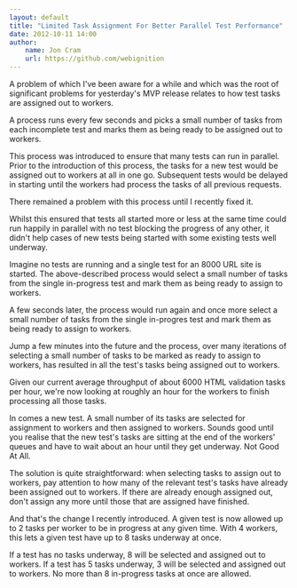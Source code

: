 ```yaml
---
layout: default
title: "Limited Task Assignment For Better Parallel Test Performance"
date: 2012-10-11 14:00
author:
    name: Jon Cram
    url: https://github.com/webignition
---
```

    
A problem of which I've been aware for a while and which was the root of
significant problems for yesterday's MVP release relates to how test
tasks are assigned out to workers. 
    
A process runs every few seconds and picks a small number of tasks from each
incomplete test and marks them as being ready to be assigned out to workers.
    
This process was introduced to ensure that many tests can run in parallel.
Prior to the introduction of this process, the tasks for a new test would be
assigned out to workers at all in one go. Subsequent tests would be delayed
in starting until the workers had process the tasks of all previous requests.

There remained a problem with this process until I recently fixed it. 

Whilst this ensured that tests all started more or less at the same time
could run happily in parallel with no test blocking the progress of any other,
it didn't help cases of new tests being started with some existing tests
well underway.

Imagine no tests are running and a single test for an 8000 URL site is started.
The above-described process would select a small number of tasks from the
single in-progress test and mark them as being ready to assign to workers.

A few seconds later, the process would run again and once more select a small
number of tasks from the single in-progres test and mark them as being ready
to assign to workers.

Jump a few minutes into the future and the process, over many iterations
of selecting a small number of tasks to be marked as ready to assign to
workers, has resulted in all the test's tasks being assigned out to workers.
    
Given our current average throughput of about 6000 HTML validation tasks
per hour, we're now looking at roughly an hour for the workers to finish
processing all those tasks.
    
In comes a new test. A small number of its tasks are selected for assignment
to workers and then assigned to workers. Sounds good until you realise that
the new test's tasks are sitting at the end of the workers' queues and have
to wait about an hour until they get underway. Not Good At All.

The solution is quite straightforward: when selecting tasks to assign out
to workers, pay attention to how many of the relevant test's tasks have already
been assigned out to workers. If there are already enough assigned out,
don't assign any more until those that are assigned have finished.

And that's the change I recently introduced. A given test is now allowed
up to 2 tasks per worker to be in progress at any given time. With 4 workers,
this lets a given test have up to 8 tasks underway at once.

If a test has no tasks underway, 8 will be selected and assigned out to
workers. If a test has 5 tasks underway, 3 will be selected and assigned out
to workers. No more than 8 in-progress tasks at once are allowed.
